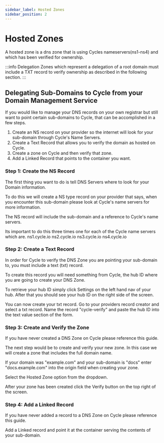 ```yaml
---
sidebar_label: Hosted Zones
sidebar_position: 2
---
```

# Hosted Zones
A hosted zone is a dns zone that is using Cycles nameservers(ns1-ns4) and which has been verified for ownership.  

:::info Delegation
Zones which represent a delegation of a root domain must include a TXT record to verify ownership as described in the following section.
:::



## Delegating Sub-Domains to Cycle from your Domain Management Service
If you would like to manage your DNS records on your own registrar but still want to point certain sub-domains to Cycle, that can be accomplished in a few steps.

1. Create an NS record on your provider so the internet will look for your sub-domain through Cycle's Name Servers.
2. Create a Text Record that allows you to verify the domain as hosted on Cycle.
3. Create a zone on Cycle and then verify that zone.
4. Add a Linked Record that points to the container you want.


### Step 1: Create the NS Record
The first thing you want to do is tell DNS Servers where to look for your Domain information.

To do this we will create a NS type record on your provider that says, when you encounter this sub-domain please look at Cycle's name servers for more information.

The NS record will include the sub-domain and a reference to Cycle's name servers.

Its important to do this three times one for each of the Cycle name servers which are.
ns1.cycle.io
ns2.cycle.io
ns3.cycle.io
ns4.cycle.io


### Step 2: Create a Text Record
In order for Cycle to verify the DNS Zone you are pointing your sub-domain to, you must include a text (txt) record.

To create this record you will need something from Cycle, the hub ID where you are going to create your DNS Zone.

To retrieve your hub ID simply click Settings on the left hand nav of your hub. After that you should see your hub ID on the right side of the screen.

You can now create your txt record. Go to your providers record creator and select a txt record. Name the record "cycle-verify" and paste the hub ID into the text value section of the form.

### Step 3: Create and Verify the Zone
If you have never created a DNS Zone on Cycle please reference this guide.

The next step would be to create and verify your new zone. In this case we will create a zone that includes the full domain name.

If your domain was "example.com" and your sub-domain is "docs" enter "docs.example.com" into the origin field when creating your zone.

Select the Hosted Zone option from the dropdown.

After your zone has been created click the Verify button on the top right of the screen.

### Step 4: Add a Linked Record
If you have never added a record to a DNS Zone on Cycle please reference this guide.

Add a Linked record and point it at the container serving the contents of your sub-domain.

